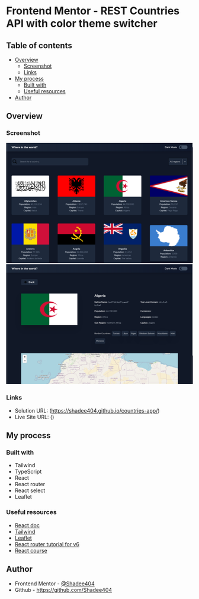 # Frontend Mentor - REST Countries API with color theme switcher

## Table of contents

- [Overview](#overview)
  - [Screenshot](#screenshot)
  - [Links](#links)
- [My process](#my-process)
  - [Built with](#built-with)
  - [Useful resources](#useful-resources)
- [Author](#author)

## Overview

### Screenshot

![](./design/screenshot.jpg)
![](./design/screenshot-country.jpg)


### Links

- Solution URL: (https://shadee404.github.io/countries-app/)
- Live Site URL: ()

## My process

### Built with

- Tailwind
- TypeScript
- React
- React router
- React select
- Leaflet

### Useful resources

- [React doc](https://reactjs.org/docs/getting-started.html)
- [Tailwind](https://tailwindcss.com/docs/installation)
- [Leaflet](https://leafletjs.com/)
- [React router tutorial for v6 ](https://reacttraining.com/blog/react-router-v6-pre/)
- [React course](https://scrimba.com/learn/learnreact)

## Author

- Frontend Mentor - [@Shadee404](https://www.frontendmentor.io/profile/Shadee404)
- Github - https://github.com/Shadee404
